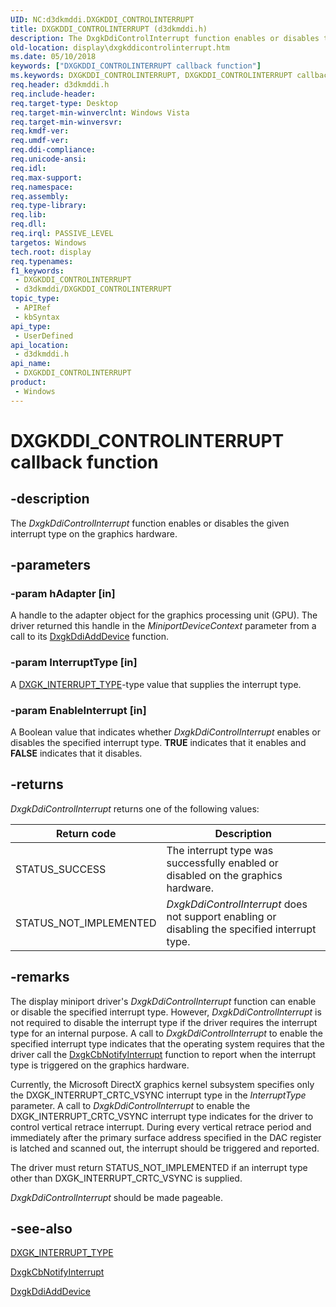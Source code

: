 ```yaml
---
UID: NC:d3dkmddi.DXGKDDI_CONTROLINTERRUPT
title: DXGKDDI_CONTROLINTERRUPT (d3dkmddi.h)
description: The DxgkDdiControlInterrupt function enables or disables the given interrupt type on the graphics hardware.
old-location: display\dxgkddicontrolinterrupt.htm
ms.date: 05/10/2018
keywords: ["DXGKDDI_CONTROLINTERRUPT callback function"]
ms.keywords: DXGKDDI_CONTROLINTERRUPT, DXGKDDI_CONTROLINTERRUPT callback, DmFunctions_a124d234-9609-4f21-a1f5-c1f4cfa65d9c.xml, DxgkDdiControlInterrupt, DxgkDdiControlInterrupt callback function [Display Devices], d3dkmddi/DxgkDdiControlInterrupt, display.dxgkddicontrolinterrupt
req.header: d3dkmddi.h
req.include-header: 
req.target-type: Desktop
req.target-min-winverclnt: Windows Vista
req.target-min-winversvr: 
req.kmdf-ver: 
req.umdf-ver: 
req.ddi-compliance: 
req.unicode-ansi: 
req.idl: 
req.max-support: 
req.namespace: 
req.assembly: 
req.type-library: 
req.lib: 
req.dll: 
req.irql: PASSIVE_LEVEL
targetos: Windows
tech.root: display
req.typenames: 
f1_keywords:
 - DXGKDDI_CONTROLINTERRUPT
 - d3dkmddi/DXGKDDI_CONTROLINTERRUPT
topic_type:
 - APIRef
 - kbSyntax
api_type:
 - UserDefined
api_location:
 - d3dkmddi.h
api_name:
 - DXGKDDI_CONTROLINTERRUPT
product:
 - Windows
---
```


# DXGKDDI_CONTROLINTERRUPT callback function


## -description

The <i>DxgkDdiControlInterrupt</i> function enables or disables the given interrupt type on the graphics hardware.

## -parameters

### -param hAdapter [in]

A handle to the adapter object for the graphics processing unit (GPU). The driver returned this handle in the <i>MiniportDeviceContext</i> parameter from a call to its <a href="/windows-hardware/drivers/ddi/dispmprt/nc-dispmprt-dxgkddi_add_device">DxgkDdiAddDevice</a> function.

### -param InterruptType [in]

A <a href="/windows-hardware/drivers/ddi/d3dkmddi/ne-d3dkmddi-_dxgk_interrupt_type">DXGK_INTERRUPT_TYPE</a>-type value that supplies the interrupt type.

### -param EnableInterrupt [in]

A Boolean value that indicates whether <i>DxgkDdiControlInterrupt</i> enables or disables the specified interrupt type. <b>TRUE</b> indicates that it enables and <b>FALSE</b> indicates that it disables.

## -returns

<i>DxgkDdiControlInterrupt</i> returns one of the following values:

|Return code|Description|
|--- |--- |
|STATUS_SUCCESS|The interrupt type was successfully enabled or disabled on the graphics hardware.|
|STATUS_NOT_IMPLEMENTED|*DxgkDdiControlInterrupt* does not support enabling or disabling the specified interrupt type.|

## -remarks

The display miniport driver's <i>DxgkDdiControlInterrupt</i> function can enable or disable the specified interrupt type. However, <i>DxgkDdiControlInterrupt</i> is not required to disable the interrupt type if the driver requires the interrupt type for an internal purpose. A call to <i>DxgkDdiControlInterrupt</i> to enable the specified interrupt type indicates that the operating system requires that the driver call the <a href="/windows-hardware/drivers/ddi/d3dkmddi/nc-d3dkmddi-dxgkcb_notify_interrupt">DxgkCbNotifyInterrupt</a> function to report when the interrupt type is triggered on the graphics hardware.

Currently, the Microsoft DirectX graphics kernel subsystem specifies only the DXGK_INTERRUPT_CRTC_VSYNC interrupt type in the <i>InterruptType</i> parameter. A call to <i>DxgkDdiControlInterrupt</i> to enable the DXGK_INTERRUPT_CRTC_VSYNC interrupt type indicates for the driver to control vertical retrace interrupt. During every vertical retrace period and immediately after the primary surface address specified in the DAC register is latched and scanned out, the interrupt should be triggered and reported. 

The driver must return STATUS_NOT_IMPLEMENTED if an interrupt type other than DXGK_INTERRUPT_CRTC_VSYNC is supplied.

<i>DxgkDdiControlInterrupt</i> should be made pageable.

## -see-also

<a href="/windows-hardware/drivers/ddi/d3dkmddi/ne-d3dkmddi-_dxgk_interrupt_type">DXGK_INTERRUPT_TYPE</a>



<a href="/windows-hardware/drivers/ddi/d3dkmddi/nc-d3dkmddi-dxgkcb_notify_interrupt">DxgkCbNotifyInterrupt</a>



<a href="/windows-hardware/drivers/ddi/dispmprt/nc-dispmprt-dxgkddi_add_device">DxgkDdiAddDevice</a>

